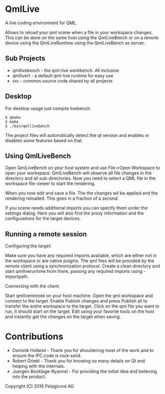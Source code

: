 # QmlLive

A live coding environment for QML.

Allows to reload your qml scene when a file in your workspace changes. This can be done on the same host using the QmlLiveBench or on a remote device using the QmlLiveRuntime using the QmlLiveBench as server.

## Sub Projects

- qmllivebench - the qml-live workbench. All inclusive
- qmllivert - a default qml-live runtime for easy use
- src - common source code shared by all projects

## Desktop

For desktop usage just compile livebench.

    $ qmake
    $ make
    $ ./bin/qmllivebench

The project files will automatically detect the qt version and enables
or disables some features based on that.


## Using QmlLiveBench

Open QmlLiveBench on your host system and use File->Open Workspace to open your workspace. QmlLiveBench will observe all file changes in the directory and all sub-directories. Now you need to select a QML file in the workspace file viewer to start the rendering.

When you now edit and save a file. The the changes wil be applied and the rendering reloaded. This goes in a fraction of a second.

If you scene needs additional imports you can specify them under the settings dialog. Here you will also find the proxy information and the configurations for the target devices.

## Running a remote session

Configuring the target:

Make sure you have any required imports available, which are either not in the workspace or are native pulgins. The qml files will be
provided by the remote client using a synchronization protocol. Create a clean directory and start qmlliveruntime from there, passing any required imports using -importpath.

Connecting with the client:

Start qmlliveremote on your host machine. Open the qml workspace and connect to
the target. Enable Publish changes and press Publish all to transfer the entire
workspace to the target. Click on the qml file you want to run, it should start
on the target. Edit using your favorite tools on the host and instantly get the
changes on the target when saving.

# Contributions

* Dominik Holland - Thank you for shouldering most of the work and to ensure the IPC code is rock-solid.
* Robert Griebl - Thank you for knowing so many details on Qt and helping with the internals.
* Juergen Bocklage-Ryannel - For providing the initial idea and believing into the product.

Copyright (C) 2016 Pelagicore AG
